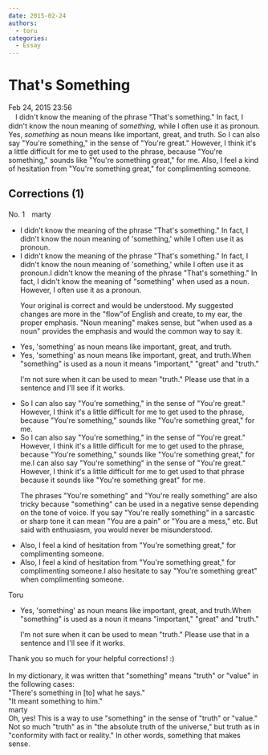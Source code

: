 ```yaml
---
date: 2015-02-24
authors:
  - toru
categories:
  - Essay
---
```


<h1 id="subject_show">That's Something</h1>
<div class="date">Feb 24, 2015 23:56</div>
<div id="post"><div id="body_show_ori">
　I didn't know the meaning of the phrase "That's something." In fact, I didn't know the noun meaning of <em>something,</em> while I often use it as pronoun. Yes, <em>something</em> as noun means like important, great, and truth. So I can also say "You're something," in the sense of "You're great." However, I think it's a little difficult for me to get used to the phrase, because "You're something," sounds like "You're something great," for me. Also, I feel a kind of hesitation from "You're something great," for complimenting someone.
</div></div>

<!-- more -->


## Corrections (1)
<div id="block"><div class="first_name"> No. 1　<span class="just_name">marty</span></div><div id="block2">
<ul class="correction_field">
<li class="incorrect">I didn't know the meaning of the phrase "That's something." In fact, I didn't know the noun meaning of 'something,' while I often use it as pronoun.</li>
<li class="corrected correct">
I didn't know the meaning of the phrase "That's something." In fact, I didn't know the noun meaning of 'something,' while I often use it as pronoun.<span class="f_blue">I didn't know the meaning of the phrase "That's something." In fact, I didn't know the meaning of "something" when used as a noun. However, I often use it as a pronoun.</span>
<p class="correction_comment">Your original is correct and would be understood. My suggested changes are more in the "flow"of English and create, to my ear, the proper emphasis. "Noun meaning" makes sense, but "when used as a noun" provides the emphasis and would the common way to say it.</p>
</li>
</ul>
<ul class="correction_field">
<li class="incorrect">Yes, 'something' as noun means like important, great, and truth.</li>
<li class="corrected correct">
Yes, 'something' as noun means like important, great, and truth.<span class="f_blue">When "something" is used as a noun it means "important," "great" and "truth."</span>
<p class="correction_comment">I'm not sure when it can be used to mean "truth." Please use that in a sentence and I'll see if it works.</p>
</li>
</ul>
<ul class="correction_field">
<li class="incorrect">So I can also say "You're something," in the sense of "You're great." However, I think it's a little difficult for me to get used to the phrase, because "You're something," sounds like "You're something great," for me.</li>
<li class="corrected correct">
So I can also say "You're something," in the sense of "You're great." However, I think it's a little difficult for me to get used to the phrase, because "You're something," sounds like "You're something great," for me.<span class="f_blue">I can also say "You're something" in the sense of "You're great." However, I think it's a little difficult for me to get used to that phrase because it sounds like "You're something great" for me.</span>
<p class="correction_comment">The phrases "You're something" and "You're really something" are also tricky because "something" can be used in a negative sense depending on the tone of voice. If you say "You're really something" in a sarcastic or sharp tone it can mean "You are a pain" or "You are a mess," etc. But said with enthusiasm, you would never be misunderstood.</p>
</li>
</ul>
<ul class="correction_field">
<li class="incorrect">Also, I feel a kind of hesitation from "You're something great," for complimenting someone.</li>
<li class="corrected correct">
Also, I feel a kind of hesitation from "You're something great," for complimenting someone.<span class="f_blue">I also hesitate to say "You're something great" when complimenting someone.</span>
</li>
</ul>
</div><div class="name"><span class="just_name">Toru</span><br><div class="quote_field"><ul class="correction_field">
<li class="corrected correct">
Yes, 'something' as noun means like important, great, and truth.<span class="f_blue">When "something" is used as a noun it means "important," "great" and "truth."</span>
<p class="correction_comment">
I'm not sure when it can be used to mean "truth." Please use that in a sentence and I'll see if it works.
</p>
</li>
</ul></div>
Thank you so much for your helpful corrections! :)<br/><br/>In my dictionary, it was written that "something" means "truth" or "value" in the following cases:<br/>"There's something in [to] what he says."<br/>"It meant something to him."
</div>
<div class="name"><span class="just_name">marty</span><br>
Oh, yes! This is a way to use "something" in the sense of "truth" or "value." Not so much "truth" as in "the absolute truth of the universe," but truth as in "conformity with fact or reality." In other words, something that makes sense. 
</div>
</div>
